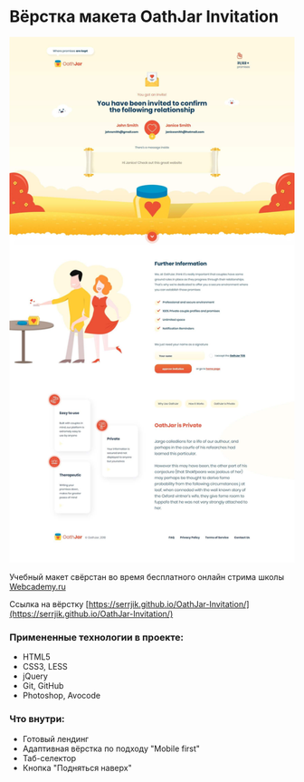 # Вёрстка макета OathJar Invitation

![OathJar Invitation](https://raw.githubusercontent.com/Serrjik/OathJar-Invitation/master/OathJar-Invitation-full.jpg)

Учебный макет свёрстан во время бесплатного онлайн стрима школы [Webcademy.ru](https://webcademy.ru)

Ссылка на вёрстку [https://serrjik.github.io/OathJar-Invitation/](https://serrjik.github.io/OathJar-Invitation/)

### Примененные технологии в проекте:

* HTML5
* CSS3, LESS
* jQuery
* Git, GitHub
* Photoshop, Avocode

### Что внутри:

* Готовый лендинг
* Адаптивная вёрстка по подходу "Mobile first"
* Таб-селектор
* Кнопка "Подняться наверх"
